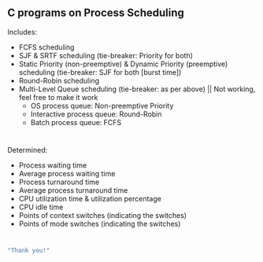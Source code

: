 ## C programs on Process Scheduling

Includes:
+ FCFS scheduling
+ SJF & SRTF scheduling (tie-breaker: Priority for both)
+ Static Priority (non-preemptive) & Dynamic Priority (preemptive) scheduling (tie-breaker: SJF for both [burst time])
+ Round-Robin scheduling
+ Multi-Level Queue scheduling (tie-breaker: as per above) || Not working, feel free to make it work
  * OS process queue: Non-preemptive Priority
  * Interactive process queue: Round-Robin
  * Batch process queue: FCFS
#
Determined:
+ Process waiting time
+ Average process waiting time
+ Process turnaround time
+ Average process turnaround time
+ CPU utilization time & utilization percentage
+ CPU idle time
+ Points of context switches (indicating the switches)
+ Points of mode switches (indicating the switches)
#
```c
"Thank you!"
```
